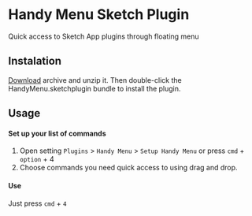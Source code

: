 # Handy Menu Sketch Plugin
Quick access to Sketch App plugins through floating menu

## Instalation

[Download](https://github.com/sergeishere/HandyMenu-SketchPlugin/archive/master.zip) archive and unzip it. Then double-click the HandyMenu.sketchplugin bundle to install the plugin.

## Usage

#### Set up your list of commands
1. Open setting `Plugins` > `Handy Menu` > `Setup Handy Menu` or press `cmd` + `option` + 4
2. Choose commands you need quick access to using drag and drop.

#### Use

Just press `cmd` + `4`
